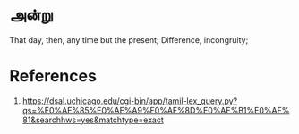 # அன்று

That day, then, any time but the present;
Difference, incongruity;

# References
1. https://dsal.uchicago.edu/cgi-bin/app/tamil-lex_query.py?qs=%E0%AE%85%E0%AE%A9%E0%AF%8D%E0%AE%B1%E0%AF%81&searchhws=yes&matchtype=exact
